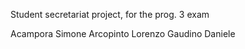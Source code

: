 Student secretariat project, for the prog. 3 exam 

Acampora Simone
Arcopinto Lorenzo
Gaudino Daniele
